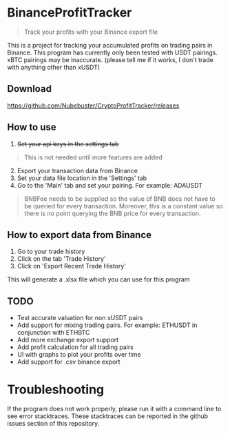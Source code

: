 # BinanceProfitTracker
> Track your profits with your Binance export file

This is a project for tracking your accumulated profits on trading pairs in Binance.
This program has currently only been tested with USDT pairings. xBTC pairings may be inaccurate. (please tell me if it works, I don't trade with anything other than xUSDT)

## Download
https://github.com/Nubebuster/CryptoProfitTracker/releases
## How to use
1. ~~Set your api keys in the settings tab~~
> This is not needed until more features are added
2. Export your transaction data from Binance
3. Set your data file location in the 'Settings' tab
4. Go to the 'Main' tab and set your pairing. For example: ADAUSDT

> BNBFee needs to be supplied so the value of BNB does not have to be queried for every transaction. 
> Moreover, this is a constant value so there is no point querying the BNB price for every transaction.
## How to export data from Binance
1. Go to your trade history
2. Click on the tab 'Trade History'
3. Click on 'Export Recent Trade History'

This will generate a .xlsx file which you can use for this program
## TODO
- Test accurate valuation for non xUSDT pairs
- Add support for mixing trading pairs. For example: ETHUSDT in conjunction with ETHBTC
- Add more exchange export support
- Add profit calculation for all trading pairs
- UI with graphs to plot your profits over time
- Add support for .csv binance export
# Troubleshooting
If the program does not work properly, please run it with a command line to see error stacktraces. 
These stacktraces can be reported in the github issues section of this repository.